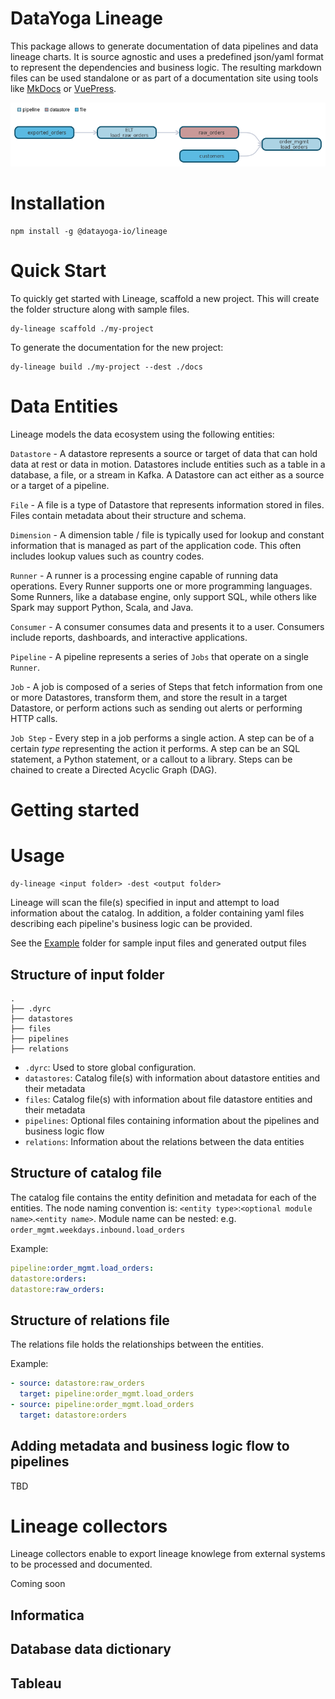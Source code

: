 # DataYoga Lineage

This package allows to generate documentation of data pipelines and data lineage charts. It is source agnostic and uses a predefined json/yaml format to represent the dependencies and business logic. The resulting markdown files can be used standalone or as part of a documentation site using tools like [MkDocs](https://www.mkdocs.org/) or [VuePress](https://vuepress.vuejs.org/).

![image](https://github.com/datayoga-io/lineage/blob/main/example/output/pipelines/order_mgmt/load_orders/dependencies.png?raw=true)

# Installation

```
npm install -g @datayoga-io/lineage
```

# Quick Start

To quickly get started with Lineage, scaffold a new project. This will create the folder structure along with sample files.

```
dy-lineage scaffold ./my-project
```

To generate the documentation for the new project:

```
dy-lineage build ./my-project --dest ./docs
```

# Data Entities

Lineage models the data ecosystem using the following entities:

`Datastore` - A datastore represents a source or target of data that can hold data at rest or data in motion. Datastores include entities such as a table in a database, a file, or a stream in Kafka. A Datastore can act either as a source or a target of a pipeline.

`File` - A file is a type of Datastore that represents information stored in files. Files contain metadata about their structure and schema.

`Dimension` - A dimension table / file is typically used for lookup and constant information that is managed as part of the application code. This often includes lookup values such as country codes.

`Runner` - A runner is a processing engine capable of running data operations. Every Runner supports one or more programming languages. Some Runners, like a database engine, only support SQL, while others like Spark may support Python, Scala, and Java.

`Consumer` - A consumer consumes data and presents it to a user. Consumers include reports, dashboards, and interactive applications.

`Pipeline` - A pipeline represents a series of `Jobs` that operate on a single `Runner`.

`Job` - A job is composed of a series of Steps that fetch information from one or more Datastores, transform them, and store the result in a target Datastore, or perform actions such as sending out alerts or performing HTTP calls.

`Job Step` - Every step in a job performs a single action. A step can be of a certain _type_ representing the action it performs. A step can be an SQL statement, a Python statement, or a callout to a library. Steps can be chained to create a Directed Acyclic Graph (DAG).

# Getting started

# Usage

```
dy-lineage <input folder> -dest <output folder>
```

Lineage will scan the file(s) specified in input and attempt to load information about the catalog. In addition, a folder containing yaml files describing each pipeline's business logic can be provided.

See the [Example](./example) folder for sample input files and generated output files

## Structure of input folder

```
.
├── .dyrc
├── datastores
├── files
├── pipelines
├── relations
```

- `.dyrc`: Used to store global configuration.
- `datastores`: Catalog file(s) with information about datastore entities and their metadata
- `files`: Catalog file(s) with information about file datastore entities and their metadata
- `pipelines`: Optional files containing information about the pipelines and business logic flow
- `relations`: Information about the relations between the data entities

## Structure of catalog file

The catalog file contains the entity definition and metadata for each of the entities.
The node naming convention is: `<entity type>`:`<optional module name>`.`<entity name>`. Module name can be nested: e.g. `order_mgmt.weekdays.inbound.load_orders`

Example:

```yml
pipeline:order_mgmt.load_orders:
datastore:orders:
datastore:raw_orders:
```

## Structure of relations file

The relations file holds the relationships between the entities.

Example:

```yml
- source: datastore:raw_orders
  target: pipeline:order_mgmt.load_orders
- source: pipeline:order_mgmt.load_orders
  target: datastore:orders
```

## Adding metadata and business logic flow to pipelines

TBD

# Lineage collectors

Lineage collectors enable to export lineage knowlege from external systems to be processed and documented.

Coming soon

## Informatica

## Database data dictionary

## Tableau
